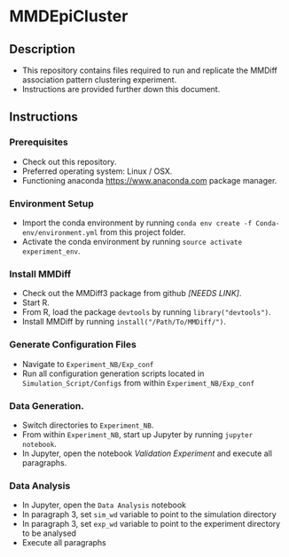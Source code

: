 # MMDEpiCluster
## Description
- This repository contains files required to run and replicate the MMDiff association pattern clustering experiment.
- Instructions are provided further down this document.
## Instructions
### Prerequisites 
- Check out this repository.
- Preferred operating system: Linux / OSX.
- Functioning anaconda https://www.anaconda.com package manager.
### Environment Setup
- Import the conda environment by running `conda env create -f Conda-env/environment.yml` from this project folder.
- Activate the conda environment by running `source activate experiment_env`.
### Install MMDiff
- Check out the MMDiff3 package from github *[NEEDS LINK]*.
- Start R.
- From R, load the package `devtools` by running `library("devtools")`.
- Install MMDiff by running `install("/Path/To/MMDiff/")`.
### Generate Configuration Files
- Navigate to `Experiment_NB/Exp_conf`
- Run all configuration generation scripts located in `Simulation_Script/Configs` from within `Experiment_NB/Exp_conf`
### Data Generation.
- Switch directories to `Experiment_NB`.
- From within `Experiment_NB`, start up Jupyter by running `jupyter notebook`.
- In Jupyter, open the notebook *Validation Experiment* and execute all paragraphs.
### Data Analysis
- In Jupyter, open the `Data Analysis` notebook
- In paragraph 3, set `sim_wd` variable to point to the simulation directory
- In paragraph 3, set `exp_wd` variable to point to the experiment directory to be analysed
- Execute all paragraphs




